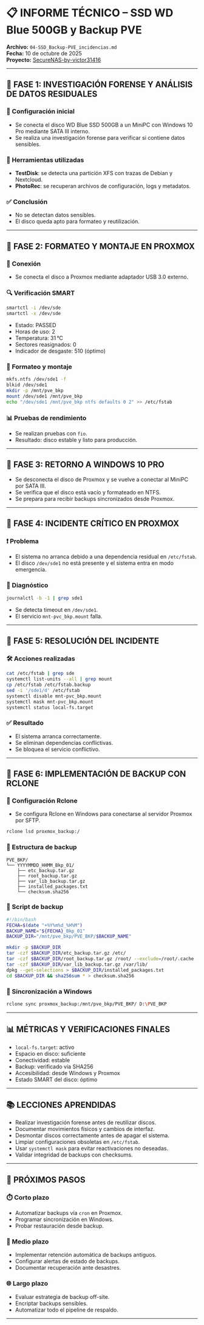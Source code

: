 # 📋 INFORME TÉCNICO – SSD WD Blue 500GB y Backup PVE  
**Archivo:** `04-SSD_Backup-PVE_incidencias.md`  
**Fecha:** 10 de octubre de 2025  
**Proyecto:** [SecureNAS-by-victor31416](https://github.com/innova-consultoria/SecureNAS-by-victor31416)

---

## 🧭 FASE 1: INVESTIGACIÓN FORENSE Y ANÁLISIS DE DATOS RESIDUALES

### 🔧 Configuración inicial

- Se conecta el disco WD Blue SSD 500GB a un MiniPC con Windows 10 Pro mediante SATA III interno.
- Se realiza una investigación forense para verificar si contiene datos sensibles.

### 🧪 Herramientas utilizadas

- **TestDisk**: se detecta una partición XFS con trazas de Debian y Nextcloud.
- **PhotoRec**: se recuperan archivos de configuración, logs y metadatos.

### ✅ Conclusión

- No se detectan datos sensibles.
- El disco queda apto para formateo y reutilización.

---

## 🔄 FASE 2: FORMATEO Y MONTAJE EN PROXMOX

### 🔌 Conexión

- Se conecta el disco a Proxmox mediante adaptador USB 3.0 externo.

### 🔍 Verificación SMART

```bash
smartctl -i /dev/sde
smartctl -x /dev/sde
```

- Estado: PASSED
- Horas de uso: 2
- Temperatura: 31 °C
- Sectores reasignados: 0
- Indicador de desgaste: 510 (óptimo)

### 🧹 Formateo y montaje

```bash
mkfs.ntfs /dev/sde1 -f
blkid /dev/sde1
mkdir -p /mnt/pve_bkp
mount /dev/sde1 /mnt/pve_bkp
echo "/dev/sde1 /mnt/pve_bkp ntfs defaults 0 2" >> /etc/fstab
```

### 📊 Pruebas de rendimiento

- Se realizan pruebas con `fio`.
- Resultado: disco estable y listo para producción.

---

## 🔁 FASE 3: RETORNO A WINDOWS 10 PRO

- Se desconecta el disco de Proxmox y se vuelve a conectar al MiniPC por SATA III.
- Se verifica que el disco está vacío y formateado en NTFS.
- Se prepara para recibir backups sincronizados desde Proxmox.

---

## 🚨 FASE 4: INCIDENTE CRÍTICO EN PROXMOX

### ❗ Problema

- El sistema no arranca debido a una dependencia residual en `/etc/fstab`.
- El disco `/dev/sde1` no está presente y el sistema entra en modo emergencia.

### 🧭 Diagnóstico

```bash
journalctl -b -1 | grep sde1
```

- Se detecta timeout en `/dev/sde1`.
- El servicio `mnt-pvc_bkp.mount` falla.

---

## 🧯 FASE 5: RESOLUCIÓN DEL INCIDENTE

### 🛠️ Acciones realizadas

```bash
cat /etc/fstab | grep sde
systemctl list-units --all | grep mount
cp /etc/fstab /etc/fstab.backup
sed -i '/sde1/d' /etc/fstab
systemctl disable mnt-pvc_bkp.mount
systemctl mask mnt-pvc_bkp.mount
systemctl status local-fs.target
```

### ✅ Resultado

- El sistema arranca correctamente.
- Se eliminan dependencias conflictivas.
- Se bloquea el servicio conflictivo.

---

## 💾 FASE 6: IMPLEMENTACIÓN DE BACKUP CON RCLONE

### 🔧 Configuración Rclone

- Se configura Rclone en Windows para conectarse al servidor Proxmox por SFTP.

```bash
rclone lsd proxmox_backup:/
```

### 📁 Estructura de backup

```
PVE_BKP/
└── YYYYMMDD_HHMM_Bkp_01/
    ├── etc_backup.tar.gz
    ├── root_backup.tar.gz
    ├── var_lib_backup.tar.gz
    ├── installed_packages.txt
    └── checksum.sha256
```

### 📝 Script de backup

```bash
#!/bin/bash
FECHA=$(date "+%Y%m%d_%H%M")
BACKUP_NAME="${FECHA}_Bkp_01"
BACKUP_DIR="/mnt/pve_bkp/PVE_BKP/$BACKUP_NAME"

mkdir -p $BACKUP_DIR
tar -czf $BACKUP_DIR/etc_backup.tar.gz /etc/
tar -czf $BACKUP_DIR/root_backup.tar.gz /root/ --exclude=/root/.cache
tar -czf $BACKUP_DIR/var_lib_backup.tar.gz /var/lib/
dpkg --get-selections > $BACKUP_DIR/installed_packages.txt
cd $BACKUP_DIR && sha256sum * > checksum.sha256
```

### 🔁 Sincronización a Windows

```bash
rclone sync proxmox_backup:/mnt/pve_bkp/PVE_BKP/ D:\PVE_BKP
```

---

## 📊 MÉTRICAS Y VERIFICACIONES FINALES

- `local-fs.target`: activo
- Espacio en disco: suficiente
- Conectividad: estable
- Backup: verificado vía SHA256
- Accesibilidad: desde Windows y Proxmox
- Estado SMART del disco: óptimo

---

## 📚 LECCIONES APRENDIDAS

- Realizar investigación forense antes de reutilizar discos.
- Documentar movimientos físicos y cambios de interfaz.
- Desmontar discos correctamente antes de apagar el sistema.
- Limpiar configuraciones obsoletas en `/etc/fstab`.
- Usar `systemctl mask` para evitar reactivaciones no deseadas.
- Validar integridad de backups con checksums.

---

## 🎯 PRÓXIMOS PASOS

### ⏱️ Corto plazo

- Automatizar backups vía `cron` en Proxmox.
- Programar sincronización en Windows.
- Probar restauración desde backup.

### 📆 Medio plazo

- Implementar retención automática de backups antiguos.
- Configurar alertas de estado de backups.
- Documentar recuperación ante desastres.

### 🌐 Largo plazo

- Evaluar estrategia de backup off-site.
- Encriptar backups sensibles.
- Automatizar todo el pipeline de respaldo.

---

